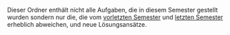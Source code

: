 Dieser Ordner enthält nicht alle Aufgaben, die in diesem Semester gestellt wurden sondern nur die, die vom [vorletzten Semester](../SS15) und [letzten Semester](../SS16) erheblich abweichen, und neue Lösungsansätze.
